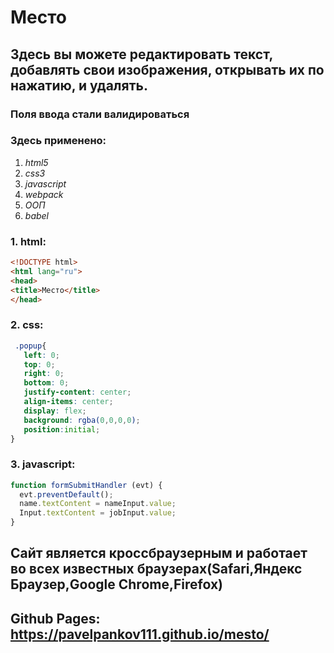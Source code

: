 # Место
## Здесь вы можете редактировать текст, добавлять свои изображения, открывать их по нажатию, и удалять.
### Поля ввода стали валидироваться
### Здесь применено:
1. _html5_
2. _css3_
3. _javascript_
4. _webpack_
5. _ООП_
6. _babel_

### 1. html:
``` html
<!DOCTYPE html>
<html lang="ru">
<head>
<title>Место</title>
</head>
```
  
### 2. css:
 ```css
  .popup{
    left: 0;
    top: 0;
    right: 0;
    bottom: 0;
    justify-content: center;
    align-items: center;
    display: flex;
    background: rgba(0,0,0,0);
    position:initial;
}
```
  
### 3. javascript:
  ```javascript
  function formSubmitHandler (evt) {
    evt.preventDefault();
    name.textContent = nameInput.value;
    Input.textContent = jobInput.value;
  }
  
```

## Сайт является кроссбраузерным и работает во всех известных браузерах(Safari,Яндекс Браузер,Google Chrome,Firefox)
## Github Pages:  https://pavelpankov111.github.io/mesto/
  
  
  
  
  
